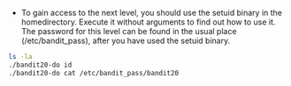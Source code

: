 - To gain access to the next level, you should use the setuid binary in the homedirectory. Execute it without arguments to find out how to use it. The password for this level can be found in the usual place (/etc/bandit_pass), after you have used the setuid binary.
```bash
ls -la
./bandit20-do id
./bandit20-do cat /etc/bandit_pass/bandit20
```
